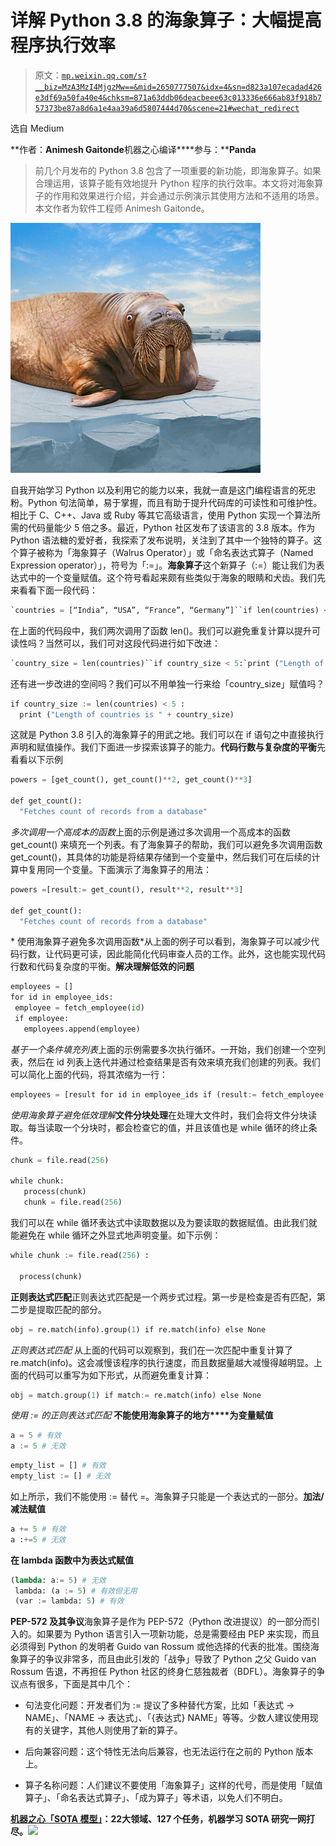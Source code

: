 # 详解 Python 3.8 的海象算子：大幅提高程序执行效率

> 原文：[`mp.weixin.qq.com/s?__biz=MzA3MzI4MjgzMw==&mid=2650777507&idx=4&sn=d823a107ecadad426e3df69a50fa40e4&chksm=871a63ddb06deacbeee63c013336e666ab83f918b757373be87a8d6a1e4aa39a6d5807444d70&scene=21#wechat_redirect`](http://mp.weixin.qq.com/s?__biz=MzA3MzI4MjgzMw==&mid=2650777507&idx=4&sn=d823a107ecadad426e3df69a50fa40e4&chksm=871a63ddb06deacbeee63c013336e666ab83f918b757373be87a8d6a1e4aa39a6d5807444d70&scene=21#wechat_redirect)

选自 Medium

**作者：****Animesh Gaitonde****机器之心编译****参与：****Panda**

> 前几个月发布的 Python 3.8 包含了一项重要的新功能，即海象算子。如果合理运用，该算子能有效地提升 Python 程序的执行效率。本文将对海象算子的作用和效果进行介绍，并会通过示例演示其使用方法和不适用的场景。本文作者为软件工程师 Animesh Gaitonde。

![](img/fbe15272759a520bc269550c3de3f099.jpg)

自我开始学习 Python 以及利用它的能力以来，我就一直是这门编程语言的死忠粉。Python 句法简单，易于掌握，而且有助于提升代码库的可读性和可维护性。相比于 C、C++、Java 或 Ruby 等其它高级语言，使用 Python 实现一个算法所需的代码量能少 5 倍之多。最近，Python 社区发布了该语言的 3.8 版本。作为 Python 语法糖的爱好者，我探索了发布说明，关注到了其中一个独特的算子。这个算子被称为「海象算子（Walrus Operator）」或「命名表达式算子（Named Expression operator）」，符号为「:=」。**海象算子**这个新算子（:=）能让我们为表达式中的一个变量赋值。这个符号看起来颇有些类似于海象的眼睛和犬齿。我们先来看看下面一段代码：

```py
`countries = [“India”, “USA”, “France”, “Germany”]``if len(countries) < 5:``     print ("Length of countries is " + len(countries))`
```

在上面的代码段中，我们两次调用了函数 len()。我们可以避免重复计算以提升可读性吗？当然可以，我们可对这段代码进行如下改进：

```py
`country_size = len(countries)``if country_size < 5:`print ("Length of countries is " + country_size) 
```

还有进一步改进的空间吗？我们可以不用单独一行来给「country_size」赋值吗？

```py
if country_size := len(countries) < 5 :
  print ("Length of countries is " + country_size) 
```

这就是 Python 3.8 引入的海象算子的用武之地。我们可以在 if 语句之中直接执行声明和赋值操作。我们下面进一步探索该算子的能力。**代码行数与复杂度的平衡**先看看以下示例

```py
powers = [get_count(), get_count()**2, get_count()**3]

def get_count():
  "Fetches count of records from a database" 
```

*多次调用一个高成本的函数*上面的示例是通过多次调用一个高成本的函数 get_count() 来填充一个列表。有了海象算子的帮助，我们可以避免多次调用函数 get_count()，其具体的功能是将结果存储到一个变量中，然后我们可在后续的计算中复用同一个变量。下面演示了海象算子的用法：

```py
powers =[result:= get_count(), result**2, result**3]

def get_count():
  "Fetches count of records from a database" 
```

* 使用海象算子避免多次调用函数*从上面的例子可以看到，海象算子可以减少代码行数，让代码更可读，因此能简化代码审查人员的工作。此外，这也能实现代码行数和代码复杂度的平衡。**解决理解低效的问题**

```py
employees = []
for id in employee_ids:
 employee = fetch_employee(id)
 if employee:
   employees.append(employee) 
```

*基于一个条件填充列表*上面的示例需要多次执行循环。一开始，我们创建一个空列表，然后在 id 列表上迭代并通过检查结果是否有效来填充我们创建的列表。我们可以简化上面的代码，将其浓缩为一行：

```py
employees = [result for id in employee_ids if (result:= fetch_employee(id))] 
```

*使用海象算子避免低效理解***文件分块处理**在处理大文件时，我们会将文件分块读取。每当读取一个分块时，都会检查它的值，并且该值也是 while 循环的终止条件。

```py
chunk = file.read(256)

while chunk:
   process(chunk)
   chunk = file.read(256) 
```

我们可以在 while 循环表达式中读取数据以及为要读取的数据赋值。由此我们就能避免在 while 循环之外显式地声明变量。如下示例：

```py
while chunk := file.read(256) :

  process(chunk) 
```

**正则表达式匹配**正则表达式匹配是一个两步式过程。第一步是检查是否有匹配，第二步是提取匹配的部分。

```py
obj = re.match(info).group(1) if re.match(info) else None 
```

*正则表达式匹配*
从上面的代码可以观察到，我们在一次匹配中重复计算了 re.match(info)。这会减慢该程序的执行速度，而且数据量越大减慢得越明显。上面的代码可以重写为如下形式，从而避免重复计算：

```py
obj = match.group(1) if match:= re.match(info) else None 
```

*使用 := 的正则表达式匹配*
**不能使用海象算子的地方****为变量赋值**

```py
a = 5 # 有效
a := 5 # 无效 
```

```py
empty_list = [] # 有效
empty_list := [] # 无效 
```

如上所示，我们不能使用 := 替代 =。海象算子只能是一个表达式的一部分。**加法/减法赋值**

```py
a += 5 # 有效
a :+=5 # 无效 
```

**在 lambda 函数中为表达式赋值**

```py
(lambda: a:= 5) # 无效
 lambda: (a := 5) # 有效但无用
 (var := lambda: 5) # 有效 
```

**PEP-572 及其争议**海象算子是作为 PEP-572（Python 改进提议）的一部分而引入的。如果要为 Python 语言引入一项新功能，总是需要经由 PEP 来实现，而且必须得到 Python 的发明者 Guido van Rossum 或他选择的代表的批准。围绕海象算子的争议非常多，而且由此引发的「战争」导致了 Python 之父 Guido van Rossum 告退，不再担任 Python 社区的终身仁慈独裁者（BDFL）。海象算子的争议点有很多，下面是其中几个：

*   句法变化问题：开发者们为 := 提议了多种替代方案，比如「表达式 -> NAME」、「NAME -> 表达式」、「{表达式} NAME」等等。少数人建议使用现有的关键字，其他人则使用了新的算子。

*   后向兼容问题：这个特性无法向后兼容，也无法运行在之前的 Python 版本上。

*   算子名称问题：人们建议不要使用「海象算子」这样的代号，而是使用「赋值算子」、「命名表达式算子」、「成为算子」等术语，以免人们不明白。

**[机器之心「SOTA 模型」](http://mp.weixin.qq.com/s?__biz=MzA3MzI4MjgzMw==&mid=2650770891&idx=1&sn=25bde35991047a997337c8dd25350089&chksm=871a49b5b06dc0a36fc3407e3643550ef97f72b007e67c4f4be250bfd60c9fdc5389624569c0&scene=21#wechat_redirect)****：****22****大领域、127 个任务，机器学习 SOTA 研究一网打尽。****![](http://mp.weixin.qq.com/s?__biz=MzA3MzI4MjgzMw==&mid=2650770891&idx=1&sn=25bde35991047a997337c8dd25350089&chksm=871a49b5b06dc0a36fc3407e3643550ef97f72b007e67c4f4be250bfd60c9fdc5389624569c0&scene=21#wechat_redirect)**